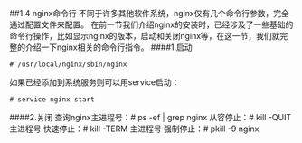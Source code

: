 ##1.4 nginx命令行
不同于许多其他软件系统，nginx仅有几个命令行参数，完全通过配置文件来配置。
在前一节我们介绍nginx的安装时，已经涉及了一些基础的命令行操作，比如显示nginx的版本，启动和关闭nginx等，在这一节，我们就完整的介绍一下nginx相关的命令行指令。
####1.启动
```
# /usr/local/nginx/sbin/nginx
```
如果已经添加到系统服务则可以用service启动：
```
# service nginx start
```
####2.关闭
查询nginx主进程号：# ps -ef | grep nginx
从容停止：# kill -QUIT 主进程号
快速停止：# kill -TERM 主进程号
强制停止：# pkill -9 nginx


